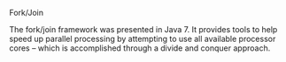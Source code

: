 Fork/Join

The fork/join framework was presented in Java 7. It provides tools to help speed up parallel processing by attempting to use all available processor cores – which is accomplished through a divide and conquer approach.